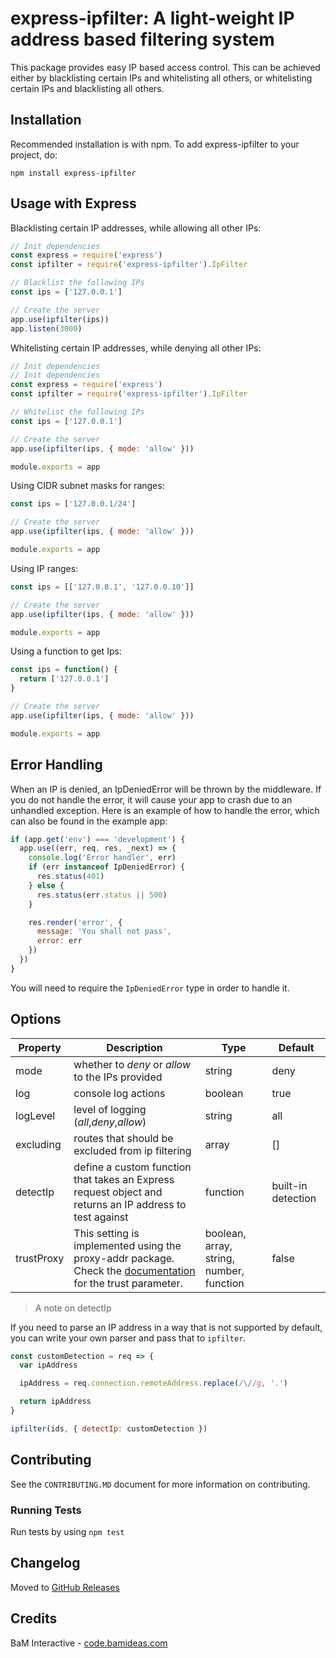 # express-ipfilter: A light-weight IP address based filtering system

This package provides easy IP based access control. This can be achieved either by blacklisting certain IPs and whitelisting all others, or whitelisting certain IPs and blacklisting all others.

## Installation

Recommended installation is with npm. To add express-ipfilter to your project, do:

    npm install express-ipfilter

## Usage with Express

Blacklisting certain IP addresses, while allowing all other IPs:

```javascript
// Init dependencies
const express = require('express')
const ipfilter = require('express-ipfilter').IpFilter

// Blacklist the following IPs
const ips = ['127.0.0.1']

// Create the server
app.use(ipfilter(ips))
app.listen(3000)
```

Whitelisting certain IP addresses, while denying all other IPs:

```javascript
// Init dependencies
// Init dependencies
const express = require('express')
const ipfilter = require('express-ipfilter').IpFilter

// Whitelist the following IPs
const ips = ['127.0.0.1']

// Create the server
app.use(ipfilter(ips, { mode: 'allow' }))

module.exports = app
```

Using CIDR subnet masks for ranges:

```javascript
const ips = ['127.0.0.1/24']

// Create the server
app.use(ipfilter(ips, { mode: 'allow' }))

module.exports = app
```

Using IP ranges:

```javascript
const ips = [['127.0.0.1', '127.0.0.10']]

// Create the server
app.use(ipfilter(ips, { mode: 'allow' }))

module.exports = app
```

Using a function to get Ips:

```javascript
const ips = function() {
  return ['127.0.0.1']
}

// Create the server
app.use(ipfilter(ips, { mode: 'allow' }))

module.exports = app
```

## Error Handling

When an IP is denied, an IpDeniedError will be thrown by the middleware. If you do not handle the error, it will cause your app to crash due to an unhandled exception. Here is an example of how to handle the error, which can also be found in the example app:

```javascript
if (app.get('env') === 'development') {
  app.use((err, req, res, _next) => {
    console.log('Error handler', err)
    if (err instanceof IpDeniedError) {
      res.status(401)
    } else {
      res.status(err.status || 500)
    }

    res.render('error', {
      message: 'You shall not pass',
      error: err
    })
  })
}
```

You will need to require the `IpDeniedError` type in order to handle it.

## Options

| Property   | Description                                                                                                                                            | Type                                     | Default            |
| ---------- | ------------------------------------------------------------------------------------------------------------------------------------------------------ | ---------------------------------------- | ------------------ |
| mode       | whether to _deny_ or _allow_ to the IPs provided                                                                                                       | string                                   | deny               |
| log        | console log actions                                                                                                                                    | boolean                                  | true               |
| logLevel   | level of logging (_all_,_deny_,_allow_)                                                                                                                | string                                   | all                |
| excluding  | routes that should be excluded from ip filtering                                                                                                       | array                                    | []                 |
| detectIp   | define a custom function that takes an Express request object and returns an IP address to test against                                                | function                                 | built-in detection |
| trustProxy | This setting is implemented using the proxy-addr package. Check the [documentation](https://www.npmjs.com/package/proxy-addr) for the trust parameter. | boolean, array, string, number, function | false              |

> A note on detectIp

If you need to parse an IP address in a way that is not supported by default, you can write your own parser and pass that to `ipfilter`.

```javascript
const customDetection = req => {
  var ipAddress

  ipAddress = req.connection.remoteAddress.replace(/\//g, '.')

  return ipAddress
}

ipfilter(ids, { detectIp: customDetection })
```

## Contributing

See the `CONTRIBUTING.MD` document for more information on contributing.

### Running Tests

Run tests by using `npm test`

## Changelog

Moved to [GitHub Releases](https://github.com/casz/express-ipfilter/releases)

## Credits

BaM Interactive - [code.bamideas.com](http://code.bamideas.com)
